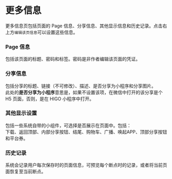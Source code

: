 # 更多信息
更多信息页包括页面的 Page 信息、分享信息、其他显示信息和历史记录。点击右上方`编辑该页信息`可以设置这些信息。

### Page 信息
包括该页面的标题、密码和标签。密码是非作者编辑该页面的凭证。
### 分享信息
包括分享的标题、链接（不可修改）、描述、是否分享为小程序和分享图片。  
此处的**是否分享为小程序**意思是，如果不设置该项，在微信中打开的该分享是个 H5 页面，否则，是在 HIGO 小程序中打开。

### 其他显示设置
包括一些系统自带的小组件，可选择是否展示在页面中。包括：  
下载、返回顶部、内部分享按钮、结尾、购物车、广播、唤起APP、顶部分享按钮和平台券。

### 历史记录
系统会记录用户每次保存时的页面信息，可预览每个断点时的记录，或者将当前页面恢复至当前断点。
